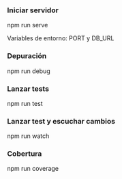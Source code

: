 ### Iniciar servidor
npm run serve

Variables de entorno: PORT y DB_URL

### Depuración
npm run debug

### Lanzar tests
npm run test

### Lanzar test y escuchar cambios
npm run watch

### Cobertura
npm run coverage
